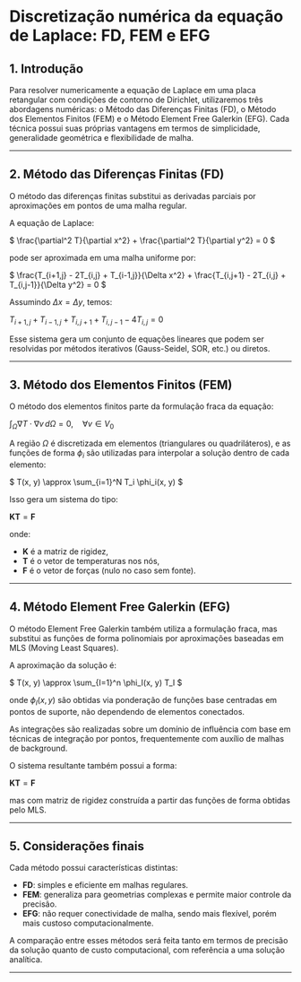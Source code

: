 # Discretização numérica da equação de Laplace: FD, FEM e EFG

## 1. Introdução

Para resolver numericamente a equação de Laplace em uma placa retangular com condições de contorno de Dirichlet, utilizaremos três abordagens numéricas: o Método das Diferenças Finitas (FD), o Método dos Elementos Finitos (FEM) e o Método Element Free Galerkin (EFG). Cada técnica possui suas próprias vantagens em termos de simplicidade, generalidade geométrica e flexibilidade de malha.

---

## 2. Método das Diferenças Finitas (FD)

O método das diferenças finitas substitui as derivadas parciais por aproximações em pontos de uma malha regular.

A equação de Laplace:

$`
\frac{\partial^2 T}{\partial x^2} + \frac{\partial^2 T}{\partial y^2} = 0
`$

pode ser aproximada em uma malha uniforme por:

$`
\frac{T_{i+1,j} - 2T_{i,j} + T_{i-1,j}}{\Delta x^2} + \frac{T_{i,j+1} - 2T_{i,j} + T_{i,j-1}}{\Delta y^2} = 0
`$

Assumindo $` \Delta x = \Delta y `$, temos:

$`
T_{i+1,j} + T_{i-1,j} + T_{i,j+1} + T_{i,j-1} - 4T_{i,j} = 0
`$

Esse sistema gera um conjunto de equações lineares que podem ser resolvidas por métodos iterativos (Gauss-Seidel, SOR, etc.) ou diretos.

---

## 3. Método dos Elementos Finitos (FEM)

O método dos elementos finitos parte da formulação fraca da equação:

$`
\int_\Omega \nabla T \cdot \nabla v \, d\Omega = 0, \quad \forall v \in V_0
`$

A região $` \Omega `$ é discretizada em elementos (triangulares ou quadriláteros), e as funções de forma $` \phi_i `$ são utilizadas para interpolar a solução dentro de cada elemento:

$`
T(x, y) \approx \sum_{i=1}^N T_i \phi_i(x, y)
`$

Isso gera um sistema do tipo:

$`
\mathbf{K} \mathbf{T} = \mathbf{F}
`$

onde:
- $` \mathbf{K} `$ é a matriz de rigidez,
- $` \mathbf{T} `$ é o vetor de temperaturas nos nós,
- $` \mathbf{F} `$ é o vetor de forças (nulo no caso sem fonte).

---

## 4. Método Element Free Galerkin (EFG)

O método Element Free Galerkin também utiliza a formulação fraca, mas substitui as funções de forma polinomiais por aproximações baseadas em MLS (Moving Least Squares).

A aproximação da solução é:

$`
T(x, y) \approx \sum_{I=1}^n \phi_I(x, y) T_I
`$

onde $` \phi_I(x, y) `$ são obtidas via ponderação de funções base centradas em pontos de suporte, não dependendo de elementos conectados.

As integrações são realizadas sobre um domínio de influência com base em técnicas de integração por pontos, frequentemente com auxílio de malhas de background.

O sistema resultante também possui a forma:

$`
\mathbf{K} \mathbf{T} = \mathbf{F}
`$

mas com matriz de rigidez construída a partir das funções de forma obtidas pelo MLS.

---

## 5. Considerações finais

Cada método possui características distintas:
- **FD**: simples e eficiente em malhas regulares.
- **FEM**: generaliza para geometrias complexas e permite maior controle da precisão.
- **EFG**: não requer conectividade de malha, sendo mais flexível, porém mais custoso computacionalmente.

A comparação entre esses métodos será feita tanto em termos de precisão da solução quanto de custo computacional, com referência a uma solução analítica.

---
